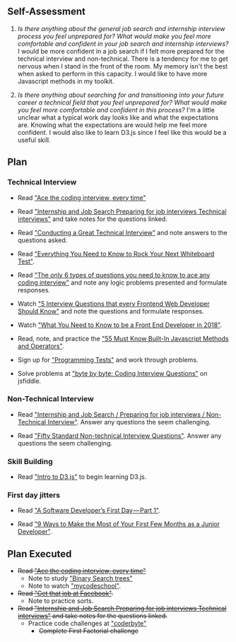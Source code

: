 ## Self-Assessment
1. _Is there anything about the general job search and internship interview process you feel unprepared for? What would make you feel more comfortable and confident in your job search and internship interviews?_
  I would be more confident in a job search if I felt more prepared for the technical interview and non-technical. There is a tendency for me to get nervous when I stand in the front of the room. My memory isn't the best when asked to perform in this capacity. I would like to have more Javascript methods in my toolkit. 

2. _Is there anything about searching for and transitioning into your future career a technical field that you feel unprepared for? What would make you feel more comfortable and confident in this process?_
  I'm a little unclear what a typical work day looks like and what the expectations are. Knowing what the expectations are would help me feel more confident. I would also like to learn D3.js since I feel like this would be a useful skill.
  
## Plan
### Technical Interview
* Read ["Ace the coding interview, every time"](https://medium.com/@nickciubotariu/ace-the-coding-interview-every-time-d169ce1fd3fc)

* Read ["Internship and Job Search Preparing for job interviews Technical interviews"](https://www.learnhowtoprogram.com/internship-and-job-search/preparing-for-job-interviews/technical-interviews) and take notes for the questions linked.

* Read ["Conducting a Great Technical Interview"](http://www.hiringthing.com/2012/05/12/conducting-a-great-technical-interview.html) and note answers to the questions asked.

* Read ["Everything You Need to Know to Rock Your Next Whiteboard Test"](https://skillcrush.com/2016/03/29/rock-your-next-whiteboard-test/).

* Read ["The only 6 types of questions you need to know to ace any coding interview"]([https://www.byte-by-byte.com/six-software-engineering-interview-questions/) and note any logic problems presented and formulate responses.

* Watch ["5 Interview Questions that every Frontend Web Developer Should Know"](https://www.youtube.com/watch?v=0fFYacBQPbA) and note the questions and formulate responses.

* Watch ["What You Need to Know to be a Front End Developer in 2018"](https://www.youtube.com/watch?v=Xd7huBu39qk).

* Read, note, and practice the ["55 Must Know Built-In Javascript Methods and Operators"](https://gist.github.com/raineorshine/9513117.).

* Sign up for ["Programming Tests"](https://tests4geeks.com/programming-tests) and work through problems.


* Solve problems at ["byte by byte: Coding Interview Questions"](https://www.byte-by-byte.com/coding-interview-questions/) on jsfiddle.

### Non-Technical Interview
* Read ["Internship and Job Search / Preparing for job interviews / Non-Technical Interview"](https://www.learnhowtoprogram.com/internship-and-job-search/preparing-for-job-interviews/non-technical-interview). Answer any questions the seem challenging.

* Read ["Fifty Standard Non-technical Interview Questions"](https://github.com/HackYourFuture/alumni/wiki/Fifty-Standard-Non-technical-Interview-Questions). Answer any questions the seem challenging.

### Skill Building
* Read ["Intro to D3.js"](https://square.github.io/intro-to-d3/) to begin learning D3.js.

### First day jitters
* Read ["A Software Developer’s First Day — Part 1"](https://codeburst.io/a-software-developers-first-day-part-1-e1b42193633f).

* Read ["9 Ways to Make the Most of Your First Few Months as a Junior Developer"](https://medium.com/learn-love-code/9-ways-to-make-the-most-of-your-first-few-months-as-a-junior-developer-5c8234fb6403).

## Plan Executed
* ~~Read ["Ace the coding interview, every time"](https://medium.com/@nickciubotariu/ace-the-coding-interview-every-time-d169ce1fd3fc)~~
  - Note to study ["Binary Search trees"](https://www.geeksforgeeks.org/binary-search-tree-set-1-search-and-insertion/) 
  - Note to watch ["mycodeschool"](https://www.youtube.com/user/mycodeschool).  
* ~~Read ["Get that job at Facebook"](http://steve-yegge.blogspot.com/2008/03/get-that-job-at-google.html).~~
  - Note to practice sorts.
* ~~Read ["Internship and Job Search Preparing for job interviews Technical interviews"](https://www.learnhowtoprogram.com/internship-and-job-search/preparing-for-job-interviews/technical-interviews) and take notes for the questions linked.~~
  - Practice code challenges at ["coderbyte"](https://coderbyte.com/challenges)
    + ~~Complete First Factorial challenge~~
